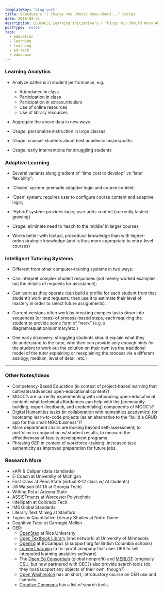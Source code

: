 ```yaml
---
templateKey: 'blog-post'
title: Educause's "7 Things You Should Know About..." Series
date: 2018-08-31
description: EDUCAUSE Learning Initiative's 7 Things You Should Know About...™ series provides concise information on emerging learning technologies and related practices. Each brief focuses on a single technology or practice.
postType: 'notes'
tags:
  - education
  - learning
  - teaching
  - ed-tech
  - educause
---
```


### Learning Analytics

*   Analyze patterns in student performance, e.g.
    *   Attendance in class
    *   Participation in class
    *   Participation in extracurriculars
    *   Use of online resources
    *   Use of library resources

*   Aggregate the above data in new ways
*   _Usage:_ personalize instruction in large classes
*   _Usage:_ counsel students about best academic majors/paths
*   _Usage:_ early interventions for struggling students

### Adaptive Learning

*   Several variants along gradient of “time cost to develop” vs “later flexibility”:

*   ‘Closed’ system: premade adaptive logic and course content;
*   ‘Open’ system: requires user to configure course content and adaptive logic;
*   ‘Hybrid’ system: provides logic; user adds content (currently fastest-growing)

*   _Usage:_ eliminate need to ‘teach to the middle’ in larger courses
*   Works better with factual, procedural knowledge than with higher-order/strategic knowledge (and is thus more appropriate to entry-level courses)

### Intelligent Tutoring Systems

*   Different from other computer-training systems in two ways:

*   Can interpret complex student responses (not merely worked examples, but the details of requests for assistance);
*   Can learn as they operate (can build a profile for each student from that student’s work and requests, then use it to estimate their level of mastery in order to select future assignments).

*   Current versions often work by breaking complex tasks down into sequences (or trees) of process-based steps, each requiring the student to provide some form of “work” (e.g. a diagram/equation/summary/etc.)
*   One early discovery: struggling students should explain what they do understand to the tutor, who then can provide only enough hints for the student to work out the solution on their own (vs the traditional model of the tutor explaining or reexplaining the process via a different analogy, medium, level of detail, etc.)

* * *

### Other Notes/Ideas

*   Competency-Based Education (in context of project-based learning that cultivates/advances open-educational content?)
*   MOOC’s are currently experimenting with unbundling open-educational content: what technical affordances can help with the \[community-building, expert-feedback, and credentialing\] components of MOOC’s?
*   Digital Humanities tasks (in collaboration with humanities academics) for bootcamp learn-to-code projects (as an alternative to the “build a CRUD app for this small NGO/business”)?
*   More department chairs are looking beyond self-assessment, to portfolios in conjunction w/ student results, to measure the effectiveness of faculty development programs.
*   Phrasing OEP in context of workforce-training: increased task authenticity as improved preparation for future jobs.

### Research More

*   xAPI & Caliper (data standards)
*   E-Coach at University of Michigan
*   First Class at Penn State (virtual K-12 class w/ AI students)
*   Jill Watson (AI TA at Georgia Tech)
*   Writing Pal at Arizona State
*   ASSISTments at Worcester Polytechnic
*   Intellipath at Colorado Tech
*   IMS Global Standards
*   Literary Text Mining at Stanford
*   Topics in Quantitative Literary Studies at Notre Dame
*   Cognitive Tutor at Carnegie Mellon
*   OER:
    *   [OpenStax](https://openstax.org/about&sa=D&ust=1543096216913000) at Rice University
    *   [Open Textbook Library](http://open.umn.edu/opentextbooks/About.aspx&sa=D&ust=1543096216913000) (and network) at University of Minnesota
    *   [OpenEd](https://open.bccampus.ca/find-open-textbooks/&sa=D&ust=1543096216914000) at BCcampus (a support org for British Columbia schools)
    *   [Lumen Learning](https://lumenlearning.com/courses?&sa=D&ust=1543096216914000) (a for-profit company that uses OER to sell integrated learning analytics software)
    *   The [Open Ed Consortium](https://www.oeconsortium.org/about-oec/&sa=D&ust=1543096216915000) (global nonprofit) and [MERLOT](http://info.merlot.org/merlothelp/topic.htm%23t%3DWho_We_Are.htm&sa=D&ust=1543096216915000) (originally CSU, but now partnered with OEC?) also provide search tools (do they host/support any objects of their own, though?)
    *   [Open Washington](http://www.openwa.org/&sa=D&ust=1543096216916000) has an short, introductory course on OER use and licenses.
    *   [Creative Commons](https://creativecommons.org/about/program-areas/education-oer/education-oer-resources/&sa=D&ust=1543096216917000) has a list of search tools.